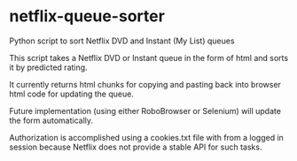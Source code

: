 # netflix-queue-sorter
Python script to sort Netflix DVD and Instant (My List) queues

This script takes a Netflix DVD or Instant queue in the form of html and sorts it by predicted rating.

It currently returns html chunks for copying and pasting back into browser html code for updating the queue.

Future implementation (using either RoboBrowser or Selenium) will update the form automatically.

Authorization is accomplished using a cookies.txt file with from a logged in session because Netflix does not provide a stable API for such tasks.
